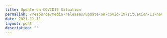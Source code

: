 ```yaml
---
title: Update on COVID19 Situation
permalink: /resource/media-releases/update-on-covid-19-situation-11-november-2021
date: 2021-11-11
layout: post
description: ""
---
```

